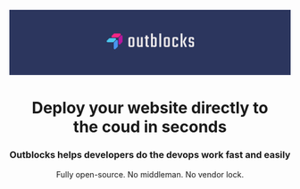 
![An illustration showing the Strapi logo and some confetti.](https://github.com/outblocks/.github/blob/main/assets/github_banner.png?raw=true)

<h1 align="center">Deploy your website directly to <br /> the coud in seconds</h1>
<h3 align="center">Outblocks helps developers do the devops work fast and easily</h3>
<p align="center">Fully open-source. No middleman. No vendor lock.</h3>
